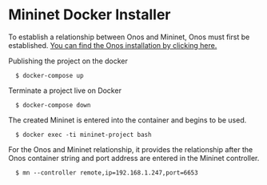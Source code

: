 # Mininet Docker Installer

To establish a relationship between Onos and Mininet, Onos must first be established. [You can find the Onos installation by clicking here.](https://github.com/elifyarentat/onos-docker-installer)

Publishing the project on the docker
```
  $ docker-compose up
```

Terminate a project live on Docker
```
  $ docker-compose down
```

The created Mininet is entered into the container and begins to be used.
```
  $ docker exec -ti mininet-project bash
```

For the Onos and Mininet relationship, it provides the relationship after the Onos container string and port address are entered in the Mininet controller.
```
  $ mn --controller remote,ip=192.168.1.247,port=6653
```
